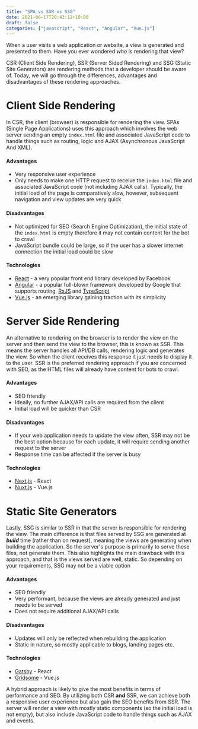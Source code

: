 ```yaml
---
title: "SPA vs SSR vs SSG"
date: 2021-06-17T20:43:12+10:00
draft: false
categories: ["javascript", "React", "Angular", "Vue.js"]
---
```


When a user visits a web application or website, a view is generated and presented to them. Have you ever wondered *who* is rendering that view?

CSR (Client Side Rendering), SSR (Server Sided Rendering) and SSG (Static Site Generators) are rendering methods that a developer should be aware of. Today, we will go through the differences, advantages and disadvantages of these rendering approaches.

# Client Side Rendering
In CSR, the client (browser) is responsible for rendering the view. SPAs (Single Page Applications) uses this approach which involves the web server sending an empty `index.html` file and associated JavaScript code to handle things such as routing, logic and AJAX (Asynchronous JavaScript And XML).

#### Advantages
- Very responsive user experience
- Only needs to make one HTTP request to receive the `index.html` file and associated JavaScript code (not including AJAX calls). Typically, the initial load of the page is comparatively slow, however, subsequent navigation and view updates are very quick 

#### Disadvantages
- Not optimized for SEO (Search Engine Optimization), the initial state of the `index.html` is empty therefore it may not contain content for the bot to crawl
- JavaScript bundle could be large, so if the user has a slower internet connection the initial load could be slow

#### Technologies
- [React](https://reactjs.org/) - a very popular front end library developed by Facebook
- [Angular](https://angular.io/) - a popular full-blown framework developed by Google that supports routing, [RxJS](https://rxjs.dev/guide/overview) and [TypeScript](https://www.typescriptlang.org/)
- [Vue.js](https://vuejs.org/) - an emerging library gaining traction with its simplicity

# Server Side Rendering
An alternative to rendering on the browser is to render the view on the server and then send the view to the browser, this is known as SSR. This means the server handles all API/DB calls, rendering logic and generates the view. So when the client receives this response it just needs to display it to the user. SSR is the preferred rendering approach if you are concerned with SEO, as the HTML files will already have content for bots to crawl.

#### Advantages
- SEO friendly
- Ideally, no further AJAX/API calls are required from the client
- Initial load will be quicker than CSR

#### Disadvantages
- If your web application needs to update the view often, SSR may not be the best option because for each update, it will require sending another request to the server
- Response time can be affected if the server is busy

#### Technologies
- [Next.js](https://nextjs.org/) - React
- [Nuxt.js](https://nuxtjs.org/) - Vue.js

# Static Site Generators
Lastly, SSG is similar to SSR in that the server is responsible for rendering the view. The main difference is that files served by SSG are generated at ***build*** time (rather than on request), meaning the views are generating when building the application. So the server's purpose is primarily to serve these files, not generate them. This also highlights the main drawback with this approach, and that is the views served are well, static. So depending on your requirements, SSG may not be a viable option

#### Advantages
- SEO friendly
- Very performant, because the views are already generated and just needs to be served
- Does not require additional AJAX/API calls

#### Disadvantages
- Updates will only be reflected when rebuilding the application
- Static in nature, so mostly applicable to blogs, landing pages etc.

#### Technologies
- [Gatsby](https://www.gatsbyjs.com/) - React
- [Gridsome](https://gridsome.org/) - Vue.js

A hybrid approach is likely to give the most benefits in terms of performance and SEO. By utilizing both CSR **and** SSR, we can achieve both a responsive user experience but also gain the SEO benefits from SSR. The server will render a view with mostly static components (so the initial load is not empty), but also include JavaScript code to handle things such as AJAX and events.